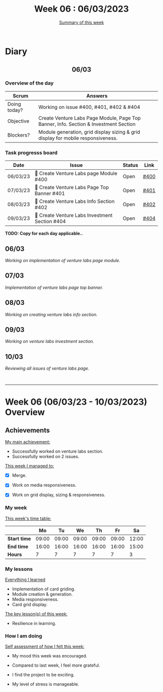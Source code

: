 


<!-- 
  Welcome to your weekly agenda.
  In this agenda, you will note down day to day progress.
-->

<h1 align="center">Week 06 : 06/03/2023</h1>

<p align="center"><a href="#summary">Summary of this week</a></p>

<br/>

<!-- 
  -- SECTION: OVERVIEW
  -- For each day, fill out your dairy
  -->

<h1>Diary</h1>

<h2 align="center">06/03</h2>

### Overview of the day

<!-- Fill out the daily scrum table 
  -- Doing today? - What are you working on today?
  -- Objective?   - What do you hope to achieve today?
  -- Blockers?    - Any blockers? Anywhere you need help?
-->

| Scrum	       |                             Answers 	                                          | 
|----------	   |-------	                                                                        |
| Doing today? |  Working on issue #400, #401, #402 & #404       |
| Objective    |  Create Venture Labs Page Module, Page Top Banner, Info. Section & Investment Section       |
| Blockers?    |   Module generation, grid display sizing & grid display for mobile responsiveness.                             |

### Task progresss board

<!-- List all the tasks and bounties in progress this week -->

| Date     	| Issue 	| Status 	| Link 	|
|----------	|-------	|--------	|------	|
| 06/03/23	| :art: Create Venture Labs page Module #400  | Open | [#400](https://github.com/italanta/elewa-group/issues/400) |
| 07/03/23 	| :art: Create Venture Labs Page Top Banner #401 | Open |[#401](https://github.com/italanta/elewa-group/issues/401) |
| 08/03/23 	| :art: Create Venture Labs Info Section #402 | Open | [#402](https://github.com/italanta/elewa-group/issues/402) |
| 09/03/23 	| :art: Create Venture Labs Investment Section #404 | Open |[#404](https://github.com/italanta/elewa-group/issues/404) |



**TODO: Copy for each day applicable..**

<h2 align="left">06/03</h2>

*Working on implementation of venture labs page module.*

<h2 align="left">07/03</h2>

*Implementation of venture labs page top banner.*

<h2 align="left">08/03</h2>

*Working on creating venture labs info section.*

<h2 align="left">09/03</h2>

*Working on venture labs investment section.*

<h2 align="left">10/03</h2>

*Reviewing all issues of venture labs page.*

<br/>

<hr id="summary" />
<!-- Fill this section at the end of each week, -->

# Week 06 (06/03/23 - 10/03/2023) Overview

<!-- What was your main achievement -->
<h2>Achievements</h2>

<u>My main achievement:</u>

- Successfully worked on venture labs section.
- Successfully worked on 2 issues.

<!-- Write the achievement you are most proud off in one line! -->
<!-- <h3 align="left">Kicking off the sprint and running the project!</h3> -->

<!-- List all your achievement -->
<u>This week I managed to:</u>

- [x] Merge. 
- [x] Work on media responsiveness. 
- [x] Work on grid display, sizing & responsiveness.


### My week
<!-- Keep track of your time table daily -->
<u>This week's time table:</u>

|                |   Mo  |   Tu  |   We  |   Th   |   Fr   |   Sa    |
|---             |---	   |---	   |---    |---     |---     |---      |
| **Start time** | 09:00 | 09:00 | 09:00 | 09:00  | 09:00  | 12:00   |
| **End time**	 | 16:00 | 16:00 | 16:00 | 16:00  | 16:00  | 15:00   |
| **Hours**	     |   7   |   7   |   7   |   7    |    7   |   3     |


### My lessons
<!-- What did I learn? -->
<u>Everything I learned</u>

- Implementation of card griding.
- Module creation & generation.
- Media responsiveness.
- Card grid display.

<u>The key lesson(s) of this week:</u>

- Resilience in learning.

### How I am doing
<!-- How did you feel? -->
<u>Self assessment of how I felt this week:</u>

- My mood this week was <!--(exciting / encouraged / happy / afraid / overwhelmed / ...)--> encouraged.
  
- Compared to last week, I feel more <!--(excited / encouraged / happy / overhwelmed / grateful / disappointed / bored / ...)--> grateful.

- I find the project to be <!--(joyful / relaxing / exciting / it challenges me / difficult / I need something more challenging / ...)-->  exciting.

- My level of stress is <!--(relaxed / manageable / high)--> manageable.